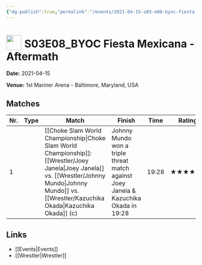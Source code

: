 ```yaml
---
{"dg-publish":true,"permalink":"/events/2021-04-15-s03-e08-byoc-fiesta-mexicana-aftermath/","title":"S03E08_BYOC Fiesta Mexicana - Aftermath","noteIcon":""}
---
```



# <img src="https://github.com/CptSpaulding1980/choke-slam-wrestling/releases/download/images/ChokeSlam.png" width="40" style="vertical-align:bottom; margin-right:8px;">**S03E08_BYOC Fiesta Mexicana - Aftermath**

**Date:** 2021-04-15

**Venue:** 1st Mariner Arena - Baltimore, Maryland, USA

## Matches

| Nr. | Type | Match | Finish | Time | Rating | Score |
|-----|------|-------|--------|------|--------|-------|
| 1 |  | [[Choke Slam World Championship\|Choke Slam World Championship]]: [[Wrestler/Joey Janela\|Joey Janela]] vs. [[Wrestler/Johnny Mundo\|Johnny Mundo]] vs. [[Wrestler/Kazuchika Okada\|Kazuchika Okada]] (c) | Johnny Mundo won a triple threat match against Joey Janela & Kazuchika Okada in  19:28 | 19:28 | ★★★★1/2 | 93 |

## Links
- [[Events\|Events]]
- [[Wrestler\|Wrestler]]
